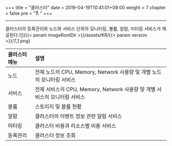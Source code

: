 +++
title = "클러스터"
date = 2019-04-19T10:41:01+09:00
weight = 7
chapter = false
pre = "<b>7. </b>"
+++

---
클러스터의 등록관리와 노드와 서비스 단위의 모니터링, 볼륨, 알람, 미터링 서비스가 제공된다.![]({{< param imageRootDir >}}/assets/KR/{{< param version >}}/7_1.png)

| 클러스터 메뉴 | 설명                                                        |
| :------ | :-------------------------------------------------------- |
| 노드      | 전체 노드의 CPU, Memory, Network 사용량 및 개별 노드의 모니터링 서비스         |
| 서비스  | 전체 서비스의 CPU, Memory, Network 사용량 및 개별 서비스의 모니터링 서비스 |
| 볼륨      | 스토리지 및 볼륨 현황                                           |
| 알람      | 클러스터의 이벤트 정보 관련 알람 서비스                                    |
| 미터링     | 클러스터 비용과 리소스별 비용 서비스                                      |
| 등록관리    | 클러스터 정보 조회                                         |